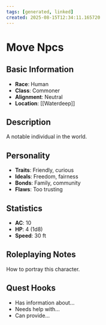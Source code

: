 ```yaml
---
tags: [generated, linked]
created: 2025-08-15T12:34:11.165720
---
```


# Move Npcs

## Basic Information
- **Race**: Human
- **Class**: Commoner
- **Alignment**: Neutral
- **Location**: [[Waterdeep]]

## Description
A notable individual in the world.

## Personality
- **Traits**: Friendly, curious
- **Ideals**: Freedom, fairness
- **Bonds**: Family, community
- **Flaws**: Too trusting

## Statistics
- **AC**: 10
- **HP**: 4 (1d8)
- **Speed**: 30 ft

## Roleplaying Notes
How to portray this character.

## Quest Hooks
- Has information about...
- Needs help with...
- Can provide...